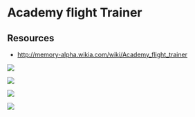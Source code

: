# Academy flight Trainer


## Resources
* http://memory-alpha.wikia.com/wiki/Academy_flight_trainer

![](http://www.away-mission.com/media/catalog/product/cache/1/image/9df78eab33525d08d6e5fb8d27136e95/f/t/ftc-1.jpg "")

![](https://1.bp.blogspot.com/-0C5GeasBa24/V_iWII6OTrI/AAAAAAAAq8g/oosguc4prbomjaOEOcDTlLvI6crG_24XwCLcB/s1600/Eaglemoss%2BStar%2BTrek%2BThe%2BOfficial%2BStarships%2BCollection%2BStarfleet%2BAcademy%2Btrainer%2Brender%2B1.jpg "")

![](http://1.bp.blogspot.com/-yLRfvrdgrKY/VqRgYqWqkCI/AAAAAAAAmbQ/wUu_uFU1Sqw/s1600/Eaglemoss%2BStar%2BTrek%2BThe%2BOfficial%2BStarships%2BCollection%2BStarfleet%2BAcademy%2Btrainer%2Brender%2B2.jpg "")

![](https://www.herocollector.com/Content/ArticleImages/AcademyTrainer03sml.jpg "")
